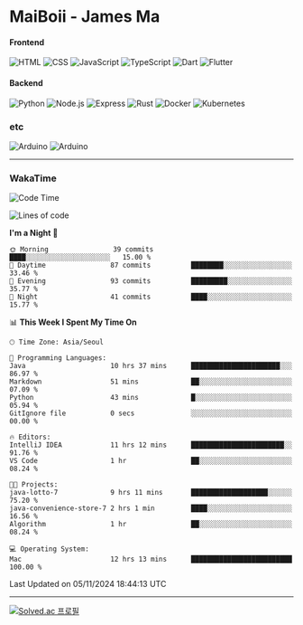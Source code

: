 # MaiBoii - James Ma

#### Frontend
![HTML](https://img.shields.io/badge/-HTML-E34F26?style=flat-square&logo=html5&logoColor=white)
![CSS](https://img.shields.io/badge/-CSS-1572B6?style=flat-square&logo=css3)
![JavaScript](https://img.shields.io/badge/-JavaScript-F7DF1E?style=flat-square&logo=javascript&logoColor=black)
![TypeScript](https://img.shields.io/badge/-TypeScript-02569B?style=flat-square&logo=typescript&logoColor=white)
![Dart](https://img.shields.io/badge/-Dart-0175C2?style=flat-square&logo=dart)
![Flutter](https://img.shields.io/badge/-Flutter-02569B?style=flat-square&logo=flutter)


#### Backend
![Python](https://img.shields.io/badge/-Python-3776AB?style=flat-square&logo=python&logoColor=white)
![Node.js](https://img.shields.io/badge/-Node.js-339933?style=flat-square&logo=node.js&logoColor=white)
![Express](https://img.shields.io/badge/-Express-339933?style=flat-square&logo=express&logoColor=white)
![Rust](https://img.shields.io/badge/-Rust-000000?style=flat-square&logo=rust&logoColor=white)
![Docker](https://img.shields.io/badge/-Docker-2496ED?style=flat-square&logo=docker&logoColor=white)
![Kubernetes](https://img.shields.io/badge/-Kubernetes-326CE5?style=flat-square&logo=kubernetes&logoColor=white)


### etc
![Arduino](https://img.shields.io/badge/-Arduino-00878F?style=flat-square&logo=arduino&logoColor=white)
![Arduino](https://img.shields.io/badge/-Bevy-232326?style=flat-square&logo=bevy&logoColor=white)

---
### WakaTime
<!--START_SECTION:waka-->
![Code Time](http://img.shields.io/badge/Code%20Time-885%20hrs%2057%20mins-blue)

![Lines of code](https://img.shields.io/badge/From%20Hello%20World%20I%27ve%20Written-1.3%20million%20lines%20of%20code-blue)

**I'm a Night 🦉** 

```text
🌞 Morning                39 commits          ████░░░░░░░░░░░░░░░░░░░░░   15.00 % 
🌆 Daytime                87 commits          ████████░░░░░░░░░░░░░░░░░   33.46 % 
🌃 Evening                93 commits          █████████░░░░░░░░░░░░░░░░   35.77 % 
🌙 Night                  41 commits          ████░░░░░░░░░░░░░░░░░░░░░   15.77 % 
```


📊 **This Week I Spent My Time On** 

```text
🕑︎ Time Zone: Asia/Seoul

💬 Programming Languages: 
Java                     10 hrs 37 mins      ██████████████████████░░░   86.97 % 
Markdown                 51 mins             ██░░░░░░░░░░░░░░░░░░░░░░░   07.09 % 
Python                   43 mins             █░░░░░░░░░░░░░░░░░░░░░░░░   05.94 % 
GitIgnore file           0 secs              ░░░░░░░░░░░░░░░░░░░░░░░░░   00.00 % 

🔥 Editors: 
IntelliJ IDEA            11 hrs 12 mins      ███████████████████████░░   91.76 % 
VS Code                  1 hr                ██░░░░░░░░░░░░░░░░░░░░░░░   08.24 % 

🐱‍💻 Projects: 
java-lotto-7             9 hrs 11 mins       ███████████████████░░░░░░   75.20 % 
java-convenience-store-7 2 hrs 1 min         ████░░░░░░░░░░░░░░░░░░░░░   16.56 % 
Algorithm                1 hr                ██░░░░░░░░░░░░░░░░░░░░░░░   08.24 % 

💻 Operating System: 
Mac                      12 hrs 13 mins      █████████████████████████   100.00 % 
```


 Last Updated on 05/11/2024 18:44:13 UTC
<!--END_SECTION:waka-->
---
[![Solved.ac
프로필](http://mazassumnida.wtf/api/v2/generate_badge?boj=msu2020)](https://solved.ac/msu2020)
